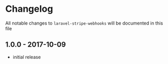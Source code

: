# Changelog

All notable changes to `laravel-stripe-webhooks` will be documented in this file

## 1.0.0 - 2017-10-09

- initial release
